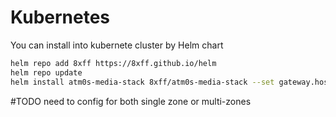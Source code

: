 # Kubernetes

You can install into kubernete cluster by Helm chart

```bash
helm repo add 8xff https://8xff.github.io/helm
helm repo update
helm install atm0s-media-stack 8xff/atm0s-media-stack --set gateway.host={host}.{example.com} --namespace atm0s-media --create-namespace
```

#TODO need to config for both single zone or multi-zones